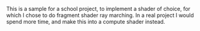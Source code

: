 This is a sample for a school project, to implement a shader of choice, for which I chose to do fragment shader ray marching.
In a real project I would spend more time, and make this into a compute shader instead.
